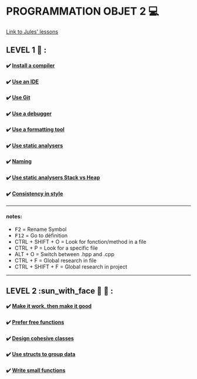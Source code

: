# PROGRAMMATION OBJET 2 💻

[Link to Jules' lessons](https://julesfouchy.github.io/Learn--Clean-Code-With-Cpp/) 

## LEVEL 1 🦋 :

#### :heavy_check_mark: [Install a compiler](https://julesfouchy.github.io/Learn--Clean-Code-With-Cpp/lessons/install-a-compiler/)

#### :heavy_check_mark: [Use an IDE](https://julesfouchy.github.io/Learn--Clean-Code-With-Cpp/lessons/ide/)

#### :heavy_check_mark: [Use Git](https://julesfouchy.github.io/Learn--Clean-Code-With-Cpp/lessons/git/) 

#### :heavy_check_mark: [Use a debugger](https://julesfouchy.github.io/Learn--Clean-Code-With-Cpp/lessons/debugger/) 

#### :heavy_check_mark: [Use a formatting tool](https://julesfouchy.github.io/Learn--Clean-Code-With-Cpp/lessons/formatting-tool/) 

#### :heavy_check_mark: [Use static analysers](https://julesfouchy.github.io/Learn--Clean-Code-With-Cpp/lessons/static-analysers/) 

#### :heavy_check_mark: [Naming](https://julesfouchy.github.io/Learn--Clean-Code-With-Cpp/lessons/naming/) 

#### :heavy_check_mark: [Use static analysers Stack vs Heap](https://julesfouchy.github.io/Learn--Clean-Code-With-Cpp/lessons/stack-vs-heap/) 

#### :heavy_check_mark: [Consistency in style](https://julesfouchy.github.io/Learn--Clean-Code-With-Cpp/lessons/consistency-in-style/) 

---
#### notes:
<ul>
    <li><kbd>F2</kbd>  =   Rename Symbol</li>
    <li><kbd>F12</kbd> =   Go to définition</li>
    <li><kdb>CTRL</kdb> + <kdb>SHIFT</kdb> + <kdb>O</kdb>    =   Look for fonction/method in a file</li>
    <li><kdb>CTRL</kdb> + <kdb>P</kdb>    =   Look for a specific file</li>
    <li><kdb>ALT</kdb> + <kdb>O</kdb>     =    Switch between .hpp and .cpp</li>
    <li><kdb>CTRL</kdb> + <kdb>F</kdb>   =   Global research in file</li>
    <li><kdb>CTRL</kdb> + <kdb>SHIFT</kdb> + <kdb>F</kdb>   =   Global research in project</li>
</ul>

---

## LEVEL 2 :sun_with_face 🦋 🦋 :

#### :heavy_check_mark: [Make it work, then make it good](https://julesfouchy.github.io/Learn--Clean-Code-With-Cpp/lessons/make-it-work-then-make-it-good/) 

#### :heavy_check_mark: [Prefer free functions](https://julesfouchy.github.io/Learn--Clean-Code-With-Cpp/lessons/prefer-free-functions/) 

#### :heavy_check_mark: [Design cohesive classes](https://julesfouchy.github.io/Learn--Clean-Code-With-Cpp/lessons/design-cohesive-classes/)

#### :heavy_check_mark: [Use structs to group data](https://julesfouchy.github.io/Learn--Clean-Code-With-Cpp/lessons/use-structs-to-group-data/) 

#### :heavy_check_mark: [Write small functions](https://julesfouchy.github.io/Learn--Clean-Code-With-Cpp/lessons/write-small-functions/) 
